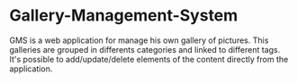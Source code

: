 # Gallery-Management-System
GMS is a web application for manage his own gallery of pictures. This galleries are grouped in differents categories and linked to different tags.  It's possible to add/update/delete elements of the content directly from the application.
